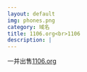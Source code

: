 ```yaml
---
layout: default
img: phones.png
category: 域名
title: 1106.org<br>1106
description: |
---
```

  一并出售[1106.org](http://www.google.com/fonts)
